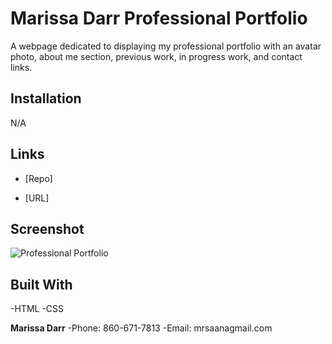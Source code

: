 # Marissa Darr Professional Portfolio

A webpage dedicated to displaying my professional portfolio with an avatar photo, about me section, previous work, in progress work, and contact links. 

## Installation
N/A

## Links 
- [Repo]

- [URL]

## Screenshot 

![Professional Portfolio](../css-student-portfolio/assets/images/screenshot.jpeg)

## Built With
-HTML
-CSS

**Marissa Darr**
-Phone: 860-671-7813
-Email: mrsaanagmail.com

